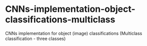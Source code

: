 # CNNs-implementation-object-classifications-multiclass
CNNs implementation for object (image) classifications (Multiclass classification - three classes)
